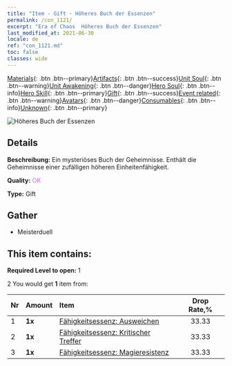 ```yaml
---
title: "Item - Gift - Höheres Buch der Essenzen"
permalink: /con_1121/
excerpt: "Era of Chaos  Höheres Buch der Essenzen"
last_modified_at: 2021-06-30
locale: de
ref: "con_1121.md"
toc: false
classes: wide
---
```

 [Materials](/ItemsDE/){: .btn .btn--primary}[Artifacts](/ItemsDE/Artifacts/){: .btn .btn--success}[Unit Soul](/ItemsDE/UnitSoul/){: .btn .btn--warning}[Unit Awakening](/ItemsDE/UnitAwakening/){: .btn .btn--danger}[Hero Soul](/ItemsDE/HeroSoul/){: .btn .btn--info}[Hero Skill](/ItemsDE/HeroSkill/){: .btn .btn--primary}[Gift](/ItemsDE/Gift/){: .btn .btn--success}[Event related](/ItemsDE/Events/){: .btn .btn--warning}[Avatars](/ItemsDE/Avatars/){: .btn .btn--danger}[Consumables](/ItemsDE/Consumables/){: .btn .btn--info}[Unknown](/ItemsDE/Unknown/){: .btn .btn--primary}

 ![Höheres Buch der Essenzen](/images/t/i_7011.png)

## Details
 **Beschreibung:** Ein mysteriöses Buch der Geheimnisse. Enthält die Geheimnisse einer zufälligen höheren Einheitenfähigkeit.

 **Quality:** <span style="color: #DA70D6">OK</span>

 **Type:** Gift

## Gather

*    Meisterduell 

## This item contains:

 **Required Level to open:** 1

 2 You would get **1** item  from:

  | Nr | Amount |     Item    | Drop Rate,% |
  |:---|:-------|:------------|:---------:|
  | 1 |  **1x** | [Fähigkeitsessenz: Ausweichen](/ItemsDE/con_1114/) | 33.33 | 
  | 2 |  **1x** | [Fähigkeitsessenz: Kritischer Treffer](/ItemsDE/con_1115/) | 33.33 | 
  | 3 |  **1x** | [Fähigkeitsessenz: Magieresistenz](/ItemsDE/con_1118/) | 33.33 | 

